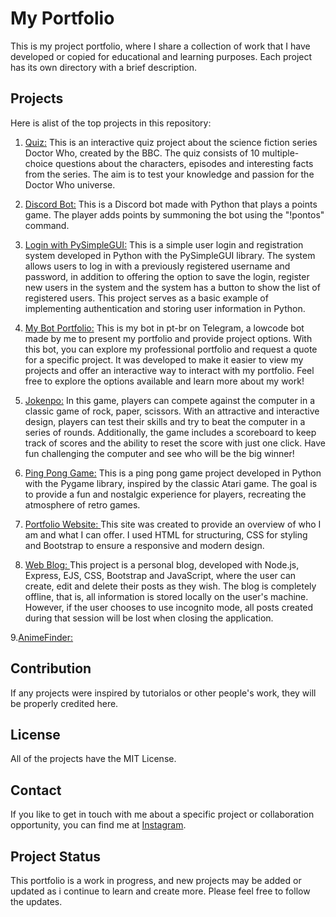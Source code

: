 # My Portfolio
 This is my project portfolio, where I share a collection of work that I have developed or copied for educational and learning purposes. Each project has its own directory with a brief description.

 ## Projects
 Here is alist of the top projects in this repository:

1. <a href="https://berghzg.github.io/My-Portfolio/Quiz/">Quiz:</a>
 This is an interactive quiz project about the science fiction series Doctor Who, created by the BBC. The quiz consists of 10 multiple-choice questions about the characters, episodes and interesting facts from the series. The aim is to test your knowledge and passion for the Doctor Who universe.

2. <a href="https://github.com/BerghzG/My-Portfolio/tree/main/Bot%20de%20Discord">Discord Bot:</a>
  This is a Discord bot made with Python that plays a points game. The player adds points by summoning the bot using the "!pontos" command.

3. <a href="https://github.com/BerghzG/My-Portfolio/tree/main/PySimpleGui%20Login">Login with PySimpleGUI:</a>
   This is a simple user login and registration system developed in Python with the PySimpleGUI library. The system allows users to log in with a previously registered username and password, in addition to offering the option to save the login, register new users in the system and the system has a button to show the list of registered users. This project serves as a basic example of implementing authentication and storing user information in Python. 

4. <a href="https://t.me/BerghzBot">My Bot Portfolio:</a>
   This is my bot in pt-br on Telegram, a lowcode bot made by me to present my portfolio and provide project options. With this bot, you can explore my professional portfolio and request a quote for a specific project. It was developed to make it easier to view my projects and offer an interactive way to interact with my portfolio. Feel free to explore the options available and learn more about my work!

5. <a href="https://berghzg.github.io/My-Portfolio/Jokenpo/">Jokenpo:<a>
   In this game, players can compete against the computer in a classic game of rock, paper, scissors. With an attractive and interactive design, players can test their skills and try to beat the computer in a series of rounds. Additionally, the game includes a scoreboard to keep track of scores and the ability to reset the score with just one click. Have fun challenging the computer and see who will be the big winner!

6. <a href="https://github.com/BerghzG/My-Portfolio/tree/main/PyGame%20Project">Ping Pong Game:</a>
   This is a ping pong game project developed in Python with the Pygame library, inspired by the classic Atari game. The goal is to provide a fun and nostalgic experience for players, recreating the atmosphere of retro games. 

7. <a href="https://berghzg.github.io/My-Portfolio/Bootstap%20Portifolio/">Portfolio Website: </a>This site was created to provide an overview of who I am and what I can offer. I used HTML for structuring, CSS for styling and Bootstrap to ensure a responsive and modern design.
 

8. <a href="https://blog-w1k7.onrender.com/">Web Blog: </a>This project is a personal blog, developed with Node.js, Express, EJS, CSS, Bootstrap and JavaScript, where the user can create, edit and delete their posts as they wish. The blog is completely offline, that is, all information is stored locally on the user's machine. However, if the user chooses to use incognito mode, all posts created during that session will be lost when closing the application. 


9.<a href="">AnimeFinder: </a>

 ## Contribution
 If any projects were inspired by tutorialos or other people's work, they will be properly credited here.

 ## License
 All of the projects have the MIT License.

 ## Contact
 If you like to get in touch with me about a specific project or collaboration opportunity, you can find me at <a href="https://www.instagram.com/berghz_g/">Instagram</a>.

 ## Project Status
 This portfolio is a work in progress, and new projects may be added or updated as i continue to learn and create more. Please feel free to follow the updates.
